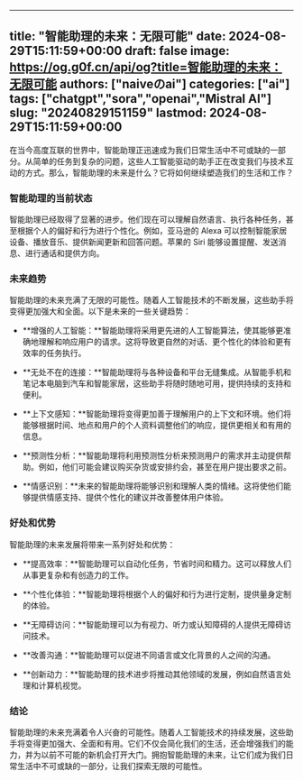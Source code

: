 
---
title: "智能助理的未来：无限可能"
date: 2024-08-29T15:11:59+00:00
draft: false
image: https://og.g0f.cn/api/og?title=智能助理的未来：无限可能
authors: ["naiveのai"]
categories: ["ai"]
tags: ["chatgpt","sora","openai","Mistral AI"]
slug: "20240829151159"
lastmod: 2024-08-29T15:11:59+00:00
---
在当今高度互联的世界中，智能助理正迅速成为我们日常生活中不可或缺的一部分。从简单的任务到复杂的问题，这些人工智能驱动的助手正在改变我们与技术互动的方式。那么，智能助理的未来是什么？它将如何继续塑造我们的生活和工作？

### 智能助理的当前状态

智能助理已经取得了显著的进步。他们现在可以理解自然语言、执行各种任务，甚至根据个人的偏好和行为进行个性化。例如，亚马逊的 Alexa 可以控制智能家居设备、播放音乐、提供新闻更新和回答问题。苹果的 Siri 能够设置提醒、发送消息、进行通话和提供方向。

### 未来趋势

智能助理的未来充满了无限的可能性。随着人工智能技术的不断发展，这些助手将变得更加强大和全面。以下是未来的一些关键趋势：

- **增强的人工智能：**智能助理将采用更先进的人工智能算法，使其能够更准确地理解和响应用户的请求。这将导致更自然的对话、更个性化的体验和更有效率的任务执行。

- **无处不在的连接：**智能助理将与各种设备和平台无缝集成。从智能手机和笔记本电脑到汽车和智能家居，这些助手将随时随地可用，提供持续的支持和便利。

- **上下文感知：**智能助理将变得更加善于理解用户的上下文和环境。他们将能够根据时间、地点和用户的个人资料调整他们的响应，提供更相关和有用的信息。

- **预测性分析：**智能助理将利用预测性分析来预测用户的需求并主动提供帮助。例如，他们可能会建议购买杂货或安排约会，甚至在用户提出要求之前。

- **情感识别：**未来的智能助理将能够识别和理解人类的情绪。这将使他们能够提供情感支持、提供个性化的建议并改善整体用户体验。

### 好处和优势

智能助理的未来发展将带来一系列好处和优势：

- **提高效率：**智能助理可以自动化任务，节省时间和精力。这可以释放人们从事更复杂和有创造力的工作。

- **个性化体验：**智能助理将根据个人的偏好和行为进行定制，提供量身定制的体验。

- **无障碍访问：**智能助理可以为有视力、听力或认知障碍的人提供无障碍访问技术。

- **改善沟通：**智能助理可以促进不同语言或文化背景的人之间的沟通。

- **创新动力：**智能助理的技术进步将推动其他领域的发展，例如自然语言处理和计算机视觉。

### 结论

智能助理的未来充满着令人兴奋的可能性。随着人工智能技术的持续发展，这些助手将变得更加强大、全面和有用。它们不仅会简化我们的生活，还会增强我们的能力，并为以前不可能的新机会打开大门。拥抱智能助理的未来，让它们成为我们日常生活中不可或缺的一部分，让我们探索无限的可能性。